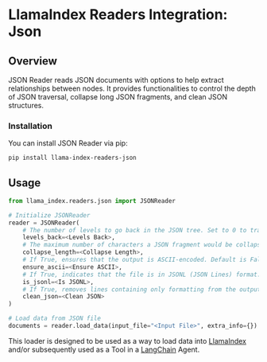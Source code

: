 # LlamaIndex Readers Integration: Json

## Overview

JSON Reader reads JSON documents with options to help extract relationships between nodes. It provides functionalities to control the depth of JSON traversal, collapse long JSON fragments, and clean JSON structures.

### Installation

You can install JSON Reader via pip:

```bash
pip install llama-index-readers-json
```

## Usage

```python
from llama_index.readers.json import JSONReader

# Initialize JSONReader
reader = JSONReader(
    # The number of levels to go back in the JSON tree. Set to 0 to traverse all levels. Default is None.
    levels_back=<Levels Back>,
    # The maximum number of characters a JSON fragment would be collapsed in the output. Default is None.
    collapse_length=<Collapse Length>,
    # If True, ensures that the output is ASCII-encoded. Default is False.
    ensure_ascii=<Ensure ASCII>,
    # If True, indicates that the file is in JSONL (JSON Lines) format. Default is False.
    is_jsonl=<Is JSONL>,
    # If True, removes lines containing only formatting from the output. Default is True.
    clean_json=<Clean JSON>
)

# Load data from JSON file
documents = reader.load_data(input_file="<Input File>", extra_info={})
```

This loader is designed to be used as a way to load data into
[LlamaIndex](https://github.com/run-llama/llama_index/tree/main/llama_index) and/or subsequently
used as a Tool in a [LangChain](https://github.com/hwchase17/langchain) Agent.

